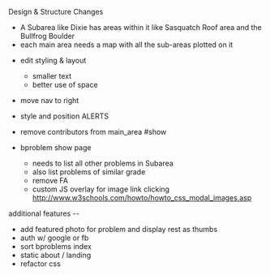 

Design & Structure Changes
- A Subarea like Dixie has areas within it
like Sasquatch Roof area and the Bullfrog Boulder
- each main area needs a map with all the sub-areas plotted on it


* edit styling & layout
  - smaller text
  - better use of space

* move nav to right

* style and position ALERTS


* remove contributors from main_area #show
* bproblem show page
  - needs to list all other problems in Subarea
  - also list problems of similar grade
  - remove FA
  - custom JS overlay for image link clicking
  http://www.w3schools.com/howto/howto_css_modal_images.asp

additional features --
* add featured photo for problem and display rest as thumbs
* auth w/ google or fb
* sort bproblems index
* static about / landing
* refactor css
